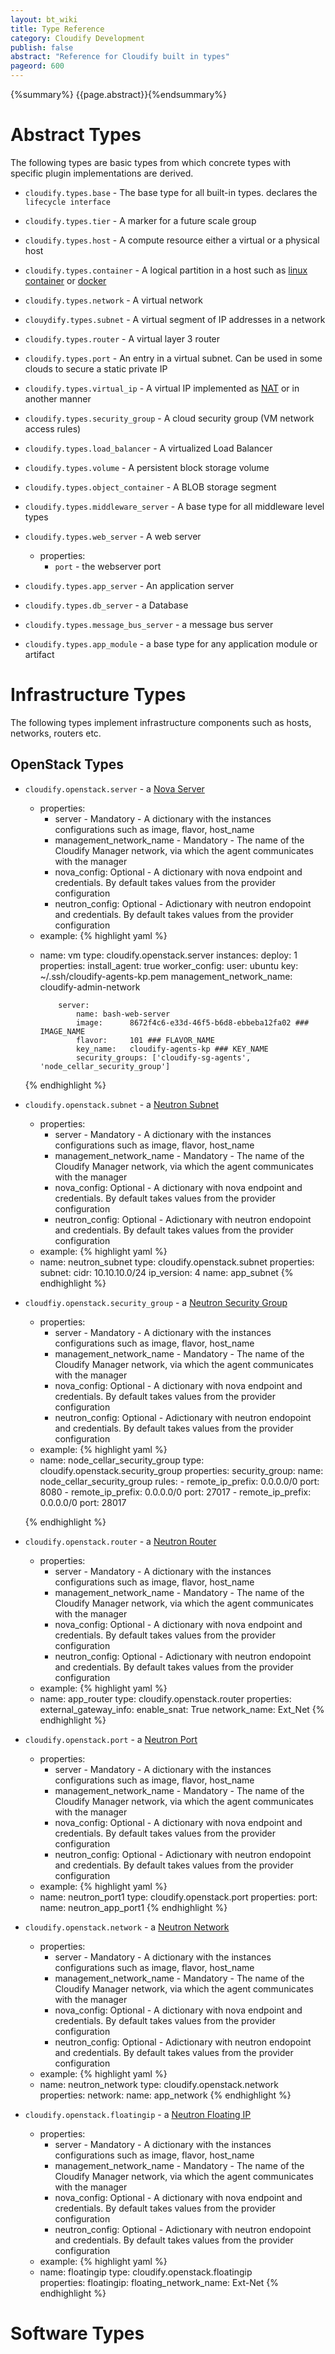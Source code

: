 ```yaml
---
layout: bt_wiki
title: Type Reference
category: Cloudify Development
publish: false
abstract: "Reference for Cloudify built in types"
pageord: 600
--- 
```

{%summary%} {{page.abstract}}{%endsummary%}

# Abstract Types
The following types are basic types from which concrete types with specific plugin implementations are derived.

* `cloudify.types.base` - The base type for all built-in types. declares the `lifecycle interface`

* `cloudify.types.tier` - A marker for a future scale group

* `cloudify.types.host` - A compute resource either a virtual or a physical host


* `cloudify.types.container` - A logical partition in a host such as [linux container](http://en.wikipedia.org/wiki/LXC) or [docker](https://www.docker.io/)

* `cloudify.types.network` - A virtual network

* `clouydify.types.subnet` - A virtual segment of IP addresses in a network

* `cloudify.types.router` - A virtual layer 3 router

* `cloudify.types.port` - An entry in a virtual subnet. Can be used in some clouds to secure a static private IP

* `cloudify.types.virtual_ip` - A virtual IP implemented as [NAT](http://en.wikipedia.org/wiki/Network_address_translation) or in another manner

* `cloudify.types.security_group` - A cloud security group (VM network access rules) 

* `cloudify.types.load_balancer` - A virtualized Load Balancer 

* `cloudify.types.volume` - A persistent block storage volume

* `cloudify.types.object_container` - A BLOB storage segment

* `cloudify.types.middleware_server` - A base type for all middleware level types

* `cloudify.types.web_server` - A web server
	* properties:
		* `port` - the webserver port

* `cloudify.types.app_server` - An application server

* `cloudify.types.db_server` - a Database

* `cloudify.types.message_bus_server` - a message bus server

* `cloudify.types.app_module` - a base type for any application module or artifact



# Infrastructure Types
The following types implement infrastructure components such as hosts, networks, routers etc.

## OpenStack Types

* `cloudify.openstack.server` - a [Nova Server](http://docs.openstack.org/api/openstack-compute/2/content/compute_servers.html)
	* properties:
		- server - Mandatory - A dictionary with the instances configurations such as image, flavor, host_name
        - management_network_name - Mandatory - The name of the Cloudify Manager network, via which the agent communicates with the manager 
        - nova_config: Optional - A dictionary with nova endpoint and credentials. By default takes values from the provider configuration
        - neutron_config: Optional - Adictionary with neutron endopoint and credentials. By default takes values from the provider configuration
    * example:
    {% highlight yaml %}
    -   name: vm
            type: cloudify.openstack.server
            instances:
                deploy: 1
            properties:
                install_agent: true
                worker_config:
                    user: ubuntu
                    key: ~/.ssh/cloudify-agents-kp.pem
                management_network_name: cloudify-admin-network
              
                server:
                	name: bash-web-server
                	image:      8672f4c6-e33d-46f5-b6d8-ebbeba12fa02 ### IMAGE_NAME
                    flavor:     101 ### FLAVOR_NAME
                    key_name:   cloudify-agents-kp ### KEY_NAME
                    security_groups: ['cloudify-sg-agents', 'node_cellar_security_group']
    {% endhighlight %}
* `cloudify.openstack.subnet` - a [Neutron Subnet](http://docs.openstack.org/api/openstack-network/2.0/content/subnets.html)
	* properties:
		- server - Mandatory - A dictionary with the instances configurations such as image, flavor, host_name
        - management_network_name - Mandatory - The name of the Cloudify Manager network, via which the agent communicates with the manager 
        - nova_config: Optional - A dictionary with nova endpoint and credentials. By default takes values from the provider configuration
        - neutron_config: Optional - Adictionary with neutron endopoint and credentials. By default takes values from the provider configuration
    * example:
    {% highlight yaml %}
    - name: neutron_subnet
      type: cloudify.openstack.subnet
      properties:
        subnet: 
          cidr: 10.10.10.0/24
          ip_version: 4
          name: app_subnet
    {% endhighlight %}

* `cloudfiy.openstack.security_group` - a [Neutron Security Group](http://docs.openstack.org/training-guides/content/module002-ch004-security-in-neutron.html)
	* properties:
		- server - Mandatory - A dictionary with the instances configurations such as image, flavor, host_name
        - management_network_name - Mandatory - The name of the Cloudify Manager network, via which the agent communicates with the manager 
        - nova_config: Optional - A dictionary with nova endpoint and credentials. By default takes values from the provider configuration
        - neutron_config: Optional - Adictionary with neutron endopoint and credentials. By default takes values from the provider configuration
    * example:
    {% highlight yaml %}
    - name: node_cellar_security_group
      type: cloudify.openstack.security_group
      properties:
        security_group:
         	name: node_cellar_security_group
        rules:
			- remote_ip_prefix: 0.0.0.0/0
			port: 8080
			- remote_ip_prefix: 0.0.0.0/0
			port: 27017
			- remote_ip_prefix: 0.0.0.0/0
			port: 28017

    {% endhighlight %}

* `cloudify.openstack.router` - a [Neutron Router](http://docs.openstack.org/api/openstack-network/2.0/content/router_ext.html)
	* properties:
		- server - Mandatory - A dictionary with the instances configurations such as image, flavor, host_name
        - management_network_name - Mandatory - The name of the Cloudify Manager network, via which the agent communicates with the manager 
        - nova_config: Optional - A dictionary with nova endpoint and credentials. By default takes values from the provider configuration
        - neutron_config: Optional - Adictionary with neutron endopoint and credentials. By default takes values from the provider configuration
    * example:
    {% highlight yaml %}
    - name: app_router
      type: cloudify.openstack.router
      properties:
      	external_gateway_info:
      		enable_snat: True
      		network_name: Ext_Net
    {% endhighlight %}

* `cloudify.openstack.port` - a [Neutron Port](http://docs.openstack.org/api/openstack-network/2.0/content/ports.html)
	* properties:
		- server - Mandatory - A dictionary with the instances configurations such as image, flavor, host_name
        - management_network_name - Mandatory - The name of the Cloudify Manager network, via which the agent communicates with the manager 
        - nova_config: Optional - A dictionary with nova endpoint and credentials. By default takes values from the provider configuration
        - neutron_config: Optional - Adictionary with neutron endopoint and credentials. By default takes values from the provider configuration
    * example:
    {% highlight yaml %}
    - name: neutron_port1
      type: cloudify.openstack.port
      properties:
        port: 
          name: neutron_app_port1
    {% endhighlight %}

* `cloudify.openstack.network` - a [Neutron Network](http://docs.openstack.org/api/openstack-network/2.0/content/networks.html)
	* properties:
		- server - Mandatory - A dictionary with the instances configurations such as image, flavor, host_name
        - management_network_name - Mandatory - The name of the Cloudify Manager network, via which the agent communicates with the manager 
        - nova_config: Optional - A dictionary with nova endpoint and credentials. By default takes values from the provider configuration
        - neutron_config: Optional - Adictionary with neutron endopoint and credentials. By default takes values from the provider configuration
    * example:
    {% highlight yaml %}
    - name: neutron_network
      type: cloudify.openstack.network
      properties:
        network: 
          name: app_network
    {% endhighlight %}

* `cloudify.openstack.floatingip` - a [Neutron Floating IP](http://docs.openstack.org/training-guides/content/module002-ch004-floating-ips.html)
	* properties:
		- server - Mandatory - A dictionary with the instances configurations such as image, flavor, host_name
        - management_network_name - Mandatory - The name of the Cloudify Manager network, via which the agent communicates with the manager 
        - nova_config: Optional - A dictionary with nova endpoint and credentials. By default takes values from the provider configuration
        - neutron_config: Optional - Adictionary with neutron endopoint and credentials. By default takes values from the provider configuration
    * example:
    {% highlight yaml %}
    - name: floatingip
      type: cloudify.openstack.floatingip    
      properties:
        floatingip:
          floating_network_name: Ext-Net
    {% endhighlight %}


# Software Types